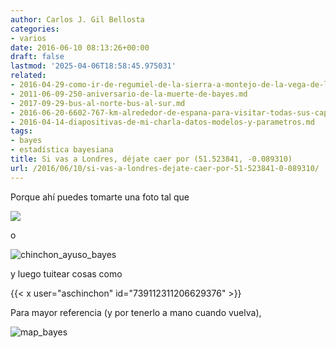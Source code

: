 ```yaml
---
author: Carlos J. Gil Bellosta
categories:
- varios
date: 2016-06-10 08:13:26+00:00
draft: false
lastmod: '2025-04-06T18:58:45.975031'
related:
- 2016-04-29-como-ir-de-regumiel-de-la-sierra-a-montejo-de-la-vega-de-la-serrezuela.md
- 2011-06-09-250-aniversario-de-la-muerte-de-bayes.md
- 2017-09-29-bus-al-norte-bus-al-sur.md
- 2016-06-20-6602-767-km-alrededor-de-espana-para-visitar-todas-sus-capitales-de-provincia.md
- 2016-04-14-diapositivas-de-mi-charla-datos-modelos-y-parametros.md
tags:
- bayes
- estadística bayesiana
title: Si vas a Londres, déjate caer por (51.523841, -0.089310)
url: /2016/06/10/si-vas-a-londres-dejate-caer-por-51-523841-0-089310/
---
```


Porque ahí puedes tomarte una foto tal que

![](/wp-uploads/2011/06/tumba_bayes.jpg)

o

![chinchon_ayuso_bayes](/wp-uploads/2016/06/chinchon_ayuso_bayes.jpg)

y luego tuitear cosas como

{{< x user="aschinchon" id="739112311206629376" >}}

Para mayor referencia (y por tenerlo a mano cuando vuelva),

![map_bayes](/wp-uploads/2016/06/map_bayes.jpg)
